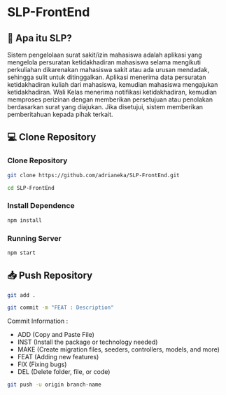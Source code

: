 # SLP-FrontEnd

## 🤨 Apa itu SLP?

Sistem pengelolaan surat sakit/izin mahasiswa adalah aplikasi yang mengelola persuratan ketidakhadiran mahasiswa selama mengikuti perkuliahan dikarenakan mahasiswa sakit atau ada urusan mendadak, sehingga sulit untuk ditinggalkan. Aplikasi menerima data persuratan ketidakhadiran kuliah dari mahasiswa, kemudian mahasiswa mengajukan ketidakhadiran. Wali Kelas menerima notifikasi ketidakhadiran, kemudian memproses perizinan dengan memberikan persetujuan atau penolakan berdasarkan surat yang diajukan. Jika disetujui, sistem memberikan pemberitahuan kepada pihak terkait.

## 💻 Clone Repository

### Clone Repository

```bash
git clone https://github.com/adrianeka/SLP-FrontEnd.git
```

```bash
cd SLP-FrontEnd
```

### Install Dependence

```bash
npm install
```

### Running Server

```bash
npm start
```

## 📥 Push Repository

```bash
git add .
```

```bash
git commit -m "FEAT : Description"
```

Commit Information :

- ADD (Copy and Paste File)
- INST (Install the package or technology needed)
- MAKE (Create migration files, seeders, controllers, models, and more)
- FEAT (Adding new features)
- FIX (Fixing bugs)
- DEL (Delete folder, file, or code)

```bash
git push -u origin branch-name
```
